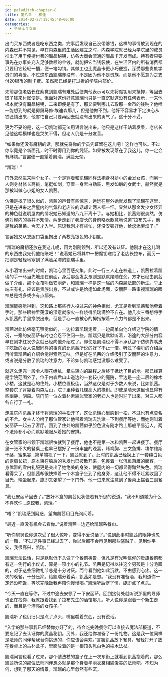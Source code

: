 ```yaml
---
id: paladitch-chapter-8
title: 第八章 · 相逢
date: 2014-02-27T19:45:48+00:00
categories:
  - 圣骑士与女巫
---
```

出门买东西或者是吃东西之类，完事后发现自己没带够钱，这样的事情放到现在的内森已并不常见，早在内森里的生活区建立之时，内森学院就已经为学院里的成员推出了用于便捷付费的魔晶秘钥，仿各大商会流通的魔晶卡开发而成。持有者只要事先在办事处充入足够数额的金钱，就能把它当钱袋使，在生活区内的所有消费都只要用它轻轻一插，便一笔勾销。其做工也比魔晶卡更小巧便捷，深受那些贵族学员们的喜爱。不过这东西凯瑞却没有，不是因为他不是贵族，而是他不愿意为之支付20银币的制卡费。虽然那已经是打过折的学院内部价。

先前那位老店长在察觉到凯瑞有难处后便向他表示可以先将魔钥用来抵押，等回去取了钱来付账便是。但面对这份好意凯瑞也只是一直沉默这没有任何表示，一来他根本就没有魔晶秘钥，二来即便是有了，那又要到哪儿去取那一金币的钱呐？他唯一能想到的就是舅舅马修·埃迪森那儿，但是他做不到。他好不容易才下定决心从铁匠铺出来，他害怕自己只要再回去就没有出来的勇气了。这十分不妥。

更为不妥的是，这一切凯瑞都无法用语言说出来。他只是这样干站着发呆，老店长见他这幅模样也是哭笑不得，但老人仍是十分友善。

“如果你还没有魔钥的话，那就先将你的学员凭证留在这儿吧！这样也可以。不过你毕竟是个新面孔，时不时得用到你的凭证。如果被发现落在了我这儿，你一定会有麻烦。”言罢便一直望着凯瑞，满脸无奈。

“凯瑞！”

门外忽然进来两个女子。一个是穿着和凯瑞同样法袍身材娇小的金发女孩，而另一人则身材修长高挑，笔挺如剑，穿着一身素白劲装，黑发如缎的女武士，赫然就是那被叫做心小姐的女人凯茜。

仿佛是找了很久似的，凯茜的声音有些惊喜，远远在屋外她就发现了凯瑞在这里，只是在进来之后屋内的气氛和老店长的话却让两人都一怔。显然从那金发少女怪异的神色就说明屋内的情况她已知道的八九不离十了。与她相比，凯茜则很淡然，仿佛对屋内的事并不知情。两步走到了老店长的身前略表歉意地说道“拉布先手，他是我的弟弟。今天才入学。原谅我刚才有些忙，还没安顿好他，给您添麻烦了。”

言罢她又从衣服口袋里掏出了两枚亮银色的小钥匙。

“凯瑞的魔钥还放在我这儿呢，因为刚刚领到，所以还没有认证。他刚才在这儿喝的东西由我先代他结账吧！”说着她已将其中一把魔钥递给了老店长拉布，而另一把则是轻轻地塞到了满脸呆滞的凯瑞手里。

从小酒馆出来的时候，凯瑞心里百感交集。此时一行三人走在校道上，凯茜拉着凯瑞的手一马当先地走在前面，身后那金发女孩则是默默尾随在旁。方才已经由凯茜做了介绍，那个女孩叫做安丽萨，和凯瑞一样是这一届的内森魔法部的新生。举止端庄有礼，应该是贵族出身，不过或许是恰逢如此场面，安丽萨一路审视凯瑞的眼神总是或多或少有点鄙夷。

凯瑞能感觉得到，这和路上那些行人投过来的神色相似，尤其是看到凯茜和他牵着手时。那些眼神里荡漾的深意就像火一样烧得凯瑞满脸不自在。他几次三番想将手从凯茜的手里挣脱出来，但是手心一直被心的拇指按着一点力气都是不出来。

凯茜对此仿佛毫无察觉似的，一边拉着凯瑞走着，一边简单向他介绍这学院的情况，一旁的安丽萨有时也会忍不住问一些。凯瑞只是默默听着，沿途的大部分内容早在刚才红发少女就已经向他介绍过了。即使是凯瑞也不得不承认那个仿佛靠嘴皮子吃饭的女人说起同样的事真的比凯茜所说的好了不止一倍。听过了梅尔的介绍后再听着凯茜的介绍会觉得索然无味。但是好在凯茜的介绍吸引了安丽萨的注意力，或者说是分散了凯瑞的注意力，不论如何凯瑞感觉没那么难受了。

就这么走完一段令人眼花缭乱、晕头转向的路程之后终于抵达了目的地。那已经算是学院范围外了，位于内森后山山道边的一套较小的庭院，里边是一座二层的橡木小楼，这就是心的住处。小楼位置极佳，当然这仅是对于少数人来说，比如凯茜。整套院子背靠着内森后山，院子里种着几棵高大的橡树。即使是晴天这里也显得有些幽静、阴森。院门前一位衣着朴素貌似管家的老妇人也适时迎了出来，对三人都各自行了一礼。

走进院内凯茜才终于将凯瑞的手松开了，这让凯瑞心里感到一松，不过也有点莫名的不舍。女主人吩咐了那位管家让他带着凯瑞去洗漱一下到餐厅等她，而她则叫着安丽萨一起去了客厅。回到了住处的凯茜似乎脸色没有刚才路上那般平易近人，两个法师都小心而默默地服从着她的安排。

在女管家的带领下凯瑞很快就到了餐厅，他也不是第一次和凯茜一起进餐了。餐厅里一张不大的餐桌上也早已摆好了一份丰盛的晚宴，烤鸡胸、三文鱼排、埃尔维斯干酪、蜜果宴&#8230;简单端视了一下，凯茜就到了。此时的凯茜已经换上了一套纯白色的露肩长裙，原本束在脑后的秀发也已披散开来，包裹着一张沉鱼落雁的面容，一身优雅的雪白礼服更是突出了她绝美的身姿，使屋内的一切都显得黯然失色。凯瑞看得呆了，但凯茜却很快捧着一个木盒子坐到了他身旁，这让他不得不赶紧收回了目光，端坐起来。旋即又张望了一下门外，他一进来就注意到了餐桌上摆着三副餐具。

“我让安丽萨回去了。”放好木盒的凯茜见状便若有所思的说道。“我不知道她为什么不喜欢你&#8230;原谅我，凯瑞。”

“唔？”凯瑞感到疑惑，望向凯茜用目光询问着。

“最近一直没有机会去看你。”说着凯茜一边还给凯瑞系餐巾。

“听你舅舅说你这次受了很大惊吓，变得不爱说话了。”说到此事时凯茜的眼神也忽的一黯，“不过这件事已经过去了，你以后都不会再见到那些盗贼了。见到你平安，我很高兴，凯瑞。”

凯瑞无法说话，只是默默低下头做了个餐前祷告，但凡是有光明信仰的贵族餐前都有这一例行的小仪式，算是一项小小的礼节。凯茜是记得以往这个男孩是十分毛躁的，对于这些细微礼节总是十分讨厌。而今看到他如此沉默，不由感到心疼。这一次的晚餐，十分压抑。给凯瑞分着菜，凯茜如是想。“我没有准备酒，我知道你一定还没吃饭，等吃完晚饭我再陪你慢慢喝。”凯瑞听后愣了愣，旋即点了点头。

“今天一直在等你，不过中途去安顿了一下安丽萨。回到接待处就听说那里的导师也正在找你，我就跟着找到了拉布先生的酒馆那儿。听人说你是跟着一个新生走的，而且是个漂亮的女孩子。”

凯瑞听了也仍旧只是点了点头，嘴里嚼着东西，没有说话。

“入学的那些事我已经替你办好了的，待会吃完晚餐你可以直接去魔法部报道，不要忘记了去认证你的魔晶秘钥。另外，我还给你准备了一份礼物。这是我一位同样是法师的同伴帮我替你挑选的，你应该会喜欢。”言罢凯茜放下餐具，轻轻打开了放在餐桌上的古朴盒子，里面放着的是一根顶头乳白色的橡木法杖。

凯瑞闻言也看了过来，那个装法杖的盒子在上一次东街上就看到凯茜抱着的，那么凯茜所说的那位法师同伴想必就是那个身着华丽衣裳相貌俊美的法师吧。不知为何，想到了那天的情景，凯瑞的心里忽然有些沉。
